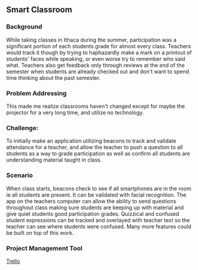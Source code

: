 Smart Classroom
--------------------

### Background

While taking classes in Ithaca during the summer, participation was a significant portion of each students grade for almost every class. Teachers would track it though by trying to haphazardly make a mark on a printout of students' faces while speaking, or even worse try to remember who said what. Teachers also get feedback only through reviews at the end of the semester when students are already checked out and don't want to spend time thinking about the past semester.

### Problem Addressing

This made me realize classrooms haven't changed except for maybe the projector for a very long time, and utilize no technology.


### Challenge:
To initially make an application utilizing beacons to track and validate attendance for a teacher, and allow the teacher to push a question to all students as a way to grade participation as well as confirm all students are understanding material taught in class.

### Scenario

When class starts, beacons check to see if all smartphones are in the room ie all students are present. It can be validated with facial recognition. The app on the teachers computer can allow the ability to send questions throughout class making sure students are keeping up with material and give quiet students good participation grades. Quizzical and confused student expressions can be tracked and overlayed with teacher text so the teacher can see where students were confused. Many more features could be built on top of this work.


### Project Management Tool

[Trello](https://trello.com/b/TAeHcHT6)